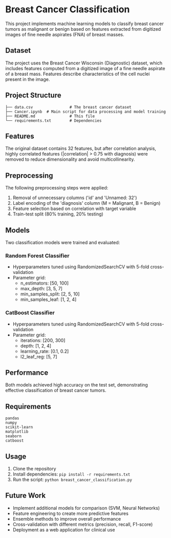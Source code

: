 # Breast Cancer Classification

This project implements machine learning models to classify breast cancer tumors as malignant or benign based on features extracted from digitized images of fine needle aspirates (FNA) of breast masses.

## Dataset

The project uses the Breast Cancer Wisconsin (Diagnostic) dataset, which includes features computed from a digitized image of a fine needle aspirate of a breast mass. Features describe characteristics of the cell nuclei present in the image.

## Project Structure

```
├── data.csv                # The breast cancer dataset
├── Cancer.ipynb  # Main script for data processing and model training
├── README.md               # This file
└── requirements.txt        # Dependencies
```

## Features

The original dataset contains 32 features, but after correlation analysis, highly correlated features (|correlation| > 0.75 with diagnosis) were removed to reduce dimensionality and avoid multicollinearity.

## Preprocessing

The following preprocessing steps were applied:
1. Removal of unnecessary columns ('id' and 'Unnamed: 32')
2. Label encoding of the 'diagnosis' column (M = Malignant, B = Benign)
3. Feature selection based on correlation with target variable
4. Train-test split (80% training, 20% testing)

## Models

Two classification models were trained and evaluated:

### Random Forest Classifier
- Hyperparameters tuned using RandomizedSearchCV with 5-fold cross-validation
- Parameter grid:
  - n_estimators: [50, 100]
  - max_depth: [3, 5, 7]
  - min_samples_split: [2, 5, 10]
  - min_samples_leaf: [1, 2, 4]

### CatBoost Classifier
- Hyperparameters tuned using RandomizedSearchCV with 5-fold cross-validation
- Parameter grid:
  - iterations: [200, 300]
  - depth: [1, 2, 4]
  - learning_rate: [0.1, 0.2]
  - l2_leaf_reg: [5, 7]

## Performance

Both models achieved high accuracy on the test set, demonstrating effective classification of breast cancer tumors.

## Requirements

```
pandas
numpy
scikit-learn
matplotlib
seaborn
catboost
```

## Usage

1. Clone the repository
2. Install dependencies: `pip install -r requirements.txt`
3. Run the script: `python breast_cancer_classification.py`

## Future Work

- Implement additional models for comparison (SVM, Neural Networks)
- Feature engineering to create more predictive features
- Ensemble methods to improve overall performance
- Cross-validation with different metrics (precision, recall, F1-score)
- Deployment as a web application for clinical use
